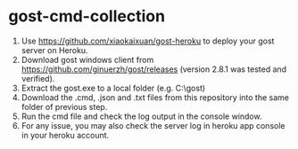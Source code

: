 # gost-cmd-collection

1. Use https://github.com/xiaokaixuan/gost-heroku to deploy your gost server on Heroku.
2. Download gost windows client from https://github.com/ginuerzh/gost/releases (version 2.8.1 was tested and verified).
3. Extract the gost.exe to a local folder (e.g. C:\gost\)
4. Download the .cmd, .json and .txt files from this repository into the same folder of previous step.
5. Run the cmd file and check the log output in the console window.
6. For any issue, you may also check the server log in heroku app console in your heroku account.
